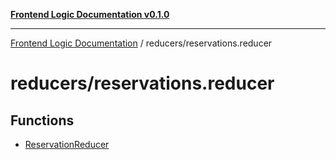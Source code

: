 [**Frontend Logic Documentation v0.1.0**](../../README.md)

***

[Frontend Logic Documentation](../../modules.md) / reducers/reservations.reducer

# reducers/reservations.reducer

## Functions

- [ReservationReducer](functions/ReservationReducer.md)
